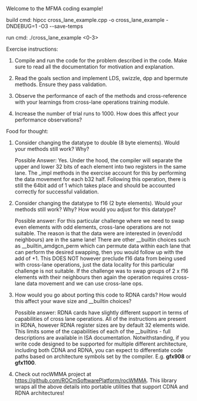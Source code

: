 Welcome to the MFMA coding example!

build cmd:
hipcc cross_lane_example.cpp -o cross_lane_example -DNDEBUG=1 -O3 --save-temps

run cmd:
./cross_lane_example <0-3>

Exercise instructions:
1. Compile and run the code for the problem described in the code. Make sure to read all the documentation for motivation and explanation.

2. Read the goals section and implement LDS, swizzle, dpp and bpermute methods. Ensure they pass validation.

3. Observe the performance of each of the methods and cross-reference with your learnings from cross-lane operations training module.

4. Increase the number of trial runs to 1000. How does this affect your performance observations?

Food for thought:

1. Consider changing the datatype to double (8 byte elements). Would your methods still work? Why?

    Possible Answer: Yes. Under the hood, the compiler will separate the upper and lower 32 bits of each element into two registers in the same lane. The _impl methods
    in the exercise account for this by performing the data movement for each b32 half. Following this operation, there is still the 64bit add of 1 which takes place and
    should be accounted correctly for successful validation. 

2. Consider changing the datatype to f16 (2 byte elements). Would your methods still work? Why? How would you adjust for this datatype?

    Possible answer: For this particular challenge where we need to swap even elements with odd elements, cross-lane operations are not suitable. The reason is that
    the data were are interested in (even/odd neighbours) are in the same lane! There are other __builtin choices such as __builtin_amdgcn_perm which can permute data
    within each lane that can perform the desired swapping, then you would follow up with the add of +1. This DOES NOT however preclude f16 data from being used with
    cross-lane operations, just the data locality for this particular challenge is not suitable. If the challenge was to swap groups of 2 x f16 elements with
    their neighbours then again the operation requires cross-lane data movement and we can use cross-lane ops.

3. How would you go about porting this code to RDNA cards? How would this affect your wave size and __builtin choices?

    Possible answer: RDNA cards have slightly different support in terms of capabilities of cross lane operations. All of the instructions are present in RDNA, however 
    RDNA register sizes are by default 32 elements wide. This limits some of the capabilities of each of the __builtins - full descriptions are available in ISA
    documentation. Notwithstanding, if you write code designed to be supported for multiple different architecture, including both CDNA and RDNA, you can expect to differentiate code paths based on architecture symbols set by the compiler. E.g. __gfx908__ or __gfx1100__.

4. Check out rocWMMA project at https://github.com/ROCmSoftwarePlatform/rocWMMA. This library wraps all the above details into portable utilities that support CDNA and RDNA
    architectures!